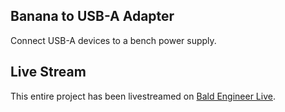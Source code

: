 ## Banana to USB-A Adapter
Connect USB-A devices to a bench power supply.


## Live Stream
This entire project has been livestreamed on [Bald Engineer Live](https://twitch.tv/baldengineer).